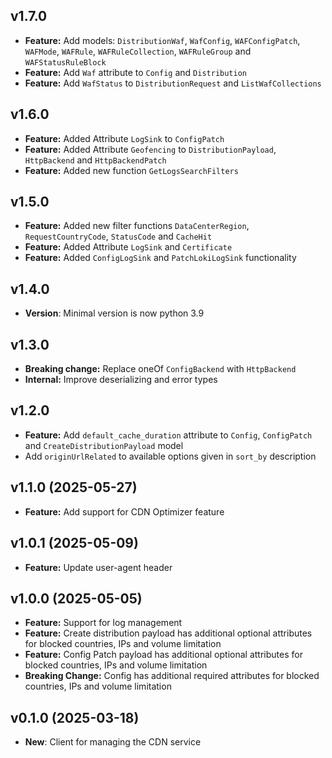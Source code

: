 ## v1.7.0
- **Feature:** Add models: `DistributionWaf`, `WafConfig`, `WAFConfigPatch`, `WAFMode`, `WAFRule`, `WAFRuleCollection`, `WAFRuleGroup` and `WAFStatusRuleBlock`
- **Feature:** Add `Waf` attribute to `Config` and `Distribution`
- **Feature:** Add `WafStatus` to `DistributionRequest` and `ListWafCollections`

## v1.6.0
- **Feature:** Added Attribute `LogSink` to `ConfigPatch`
- **Feature:** Added Attribute `Geofencing` to `DistributionPayload`, `HttpBackend` and `HttpBackendPatch`
- **Feature:** Added new function `GetLogsSearchFilters`

## v1.5.0
- **Feature:** Added new filter functions `DataCenterRegion`, `RequestCountryCode`, `StatusCode` and `CacheHit`
- **Feature:** Added Attribute `LogSink` and `Certificate`
- **Feature:** Added `ConfigLogSink` and `PatchLokiLogSink` functionality

## v1.4.0
- **Version**: Minimal version is now python 3.9

## v1.3.0
- **Breaking change:** Replace oneOf `ConfigBackend` with `HttpBackend`
- **Internal:** Improve deserializing and error types

## v1.2.0
- **Feature:** Add `default_cache_duration` attribute to `Config`, `ConfigPatch` and `CreateDistributionPayload` model
- Add `originUrlRelated` to available options given in `sort_by` description

## v1.1.0 (2025-05-27)
- **Feature:** Add support for CDN Optimizer feature

## v1.0.1 (2025-05-09)
- **Feature:** Update user-agent header

## v1.0.0 (2025-05-05)
- **Feature:** Support for log management
- **Feature:** Create distribution payload has additional optional attributes for blocked countries, IPs and volume limitation
- **Feature:** Config Patch payload has additional optional attributes for blocked countries, IPs and volume limitation
- **Breaking Change:** Config has additional required attributes for blocked countries, IPs and volume limitation

## v0.1.0 (2025-03-18)
- **New**: Client for managing the CDN service
